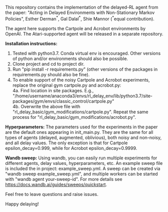 This repository contains the implementation of the delayed-RL agent from the paper:
"Acting in Delayed Environments with Non-Stationary Markov Policies", Esther Derman<sup>\*</sup>, Gal Dalal<sup>\*</sup>, Shie Mannor (<sup>*</sup>equal contribution). 

The agent here supports the Cartpole and Acrobot environments by OpenAI. The Atari-supported agent will be released in a separate repository.

**Installation instructions:**
1. Tested with python3.7. Conda virtual env is encouraged. Other versions of python and/or environments should also be possible.
2. Clone project and cd to project dir.
3. Run "pip install -r requirements.py" (other versions of the packages in requirements.py should also be fine).
4. To enable support of the noisy Cartpole and Acrobot experiments, replace the original gym cartpole.py and acrobot.py:\
  4a. Find location in site packages. E.g., "/home/username/anaconda3/envs/rl_delay_env/lib/python3.7/site-packages/gym/envs/classic_control/cartpole.py"\
  4b. Overwrite the above file with "rl_delay_basic/gym_modifications/cartpole.py". Repeat the same process for "rl_delay_basic/gym_modifications/acrobot.py".
  
**Hyperparameters:**
The parameters used for the experiments in the paper are the default ones appearing in init_main.py. They are the same for all types of agents (delayed, augmented, oblivious), both noisy and non-noisy, and all delay values. The only exception is that for Cartpole epsilon_decay=0.999, while for Acrobot epsilon_decay=0.9999.

**Wandb sweep:**
Using wandb, you can easily run multiple experiments for different agents, delay values, hyperparameters, etc. An example sweep file is included the in project: example_sweep.yml. A sweep can be created via "wandb sweep example_sweep.yml", and multiple workers can be started with "wandb agent your-sweep-id". For more details see https://docs.wandb.ai/guides/sweeps/quickstart. 
  
Feel free to leave questions and raise issues. 

Happy delaying!

